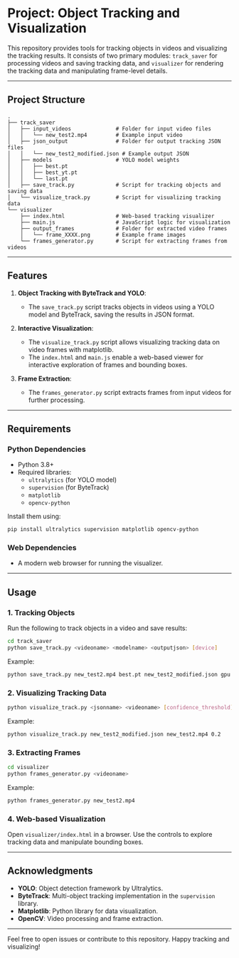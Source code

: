 # Project: Object Tracking and Visualization

This repository provides tools for tracking objects in videos and visualizing the tracking results. It consists of two primary modules: `track_saver` for processing videos and saving tracking data, and `visualizer` for rendering the tracking data and manipulating frame-level details.

---

## Project Structure

```
.
├── track_saver
│   ├── input_videos              # Folder for input video files
│   │   └── new_test2.mp4         # Example input video
│   ├── json_output               # Folder for output tracking JSON files
│   │   └── new_test2_modified.json # Example output JSON
│   ├── models                    # YOLO model weights
│   │   ├── best.pt
│   │   ├── best_yt.pt
│   │   └── last.pt
│   ├── save_track.py             # Script for tracking objects and saving data
│   └── visualize_track.py        # Script for visualizing tracking data
└── visualizer
    ├── index.html                # Web-based tracking visualizer
    ├── main.js                   # JavaScript logic for visualization
    ├── output_frames             # Folder for extracted video frames
    │   └── frame_XXXX.png        # Example frame images
    └── frames_generator.py       # Script for extracting frames from videos
```

---

## Features

1. **Object Tracking with ByteTrack and YOLO**:
   - The `save_track.py` script tracks objects in videos using a YOLO model and ByteTrack, saving the results in JSON format.

2. **Interactive Visualization**:
   - The `visualize_track.py` script allows visualizing tracking data on video frames with matplotlib.
   - The `index.html` and `main.js` enable a web-based viewer for interactive exploration of frames and bounding boxes.

3. **Frame Extraction**:
   - The `frames_generator.py` script extracts frames from input videos for further processing.

---

## Requirements

### Python Dependencies
- Python 3.8+
- Required libraries:
  - `ultralytics` (for YOLO model)
  - `supervision` (for ByteTrack)
  - `matplotlib`
  - `opencv-python`

Install them using:
```bash
pip install ultralytics supervision matplotlib opencv-python
```

### Web Dependencies
- A modern web browser for running the visualizer.

---

## Usage

### 1. Tracking Objects
Run the following to track objects in a video and save results:
```bash
cd track_saver
python save_track.py <videoname> <modelname> <outputjson> [device]
```
Example:
```bash
python save_track.py new_test2.mp4 best.pt new_test2_modified.json gpu
```

### 2. Visualizing Tracking Data
```bash
python visualize_track.py <jsonname> <videoname> [confidence_threshold]
```
Example:
```bash
python visualize_track.py new_test2_modified.json new_test2.mp4 0.2
```

### 3. Extracting Frames
```bash
cd visualizer
python frames_generator.py <videoname>
```
Example:
```bash
python frames_generator.py new_test2.mp4
```

### 4. Web-based Visualization
Open `visualizer/index.html` in a browser. Use the controls to explore tracking data and manipulate bounding boxes.

---


## Acknowledgments

- **YOLO**: Object detection framework by Ultralytics.
- **ByteTrack**: Multi-object tracking implementation in the `supervision` library.
- **Matplotlib**: Python library for data visualization.
- **OpenCV**: Video processing and frame extraction.

---

Feel free to open issues or contribute to this repository. Happy tracking and visualizing!


